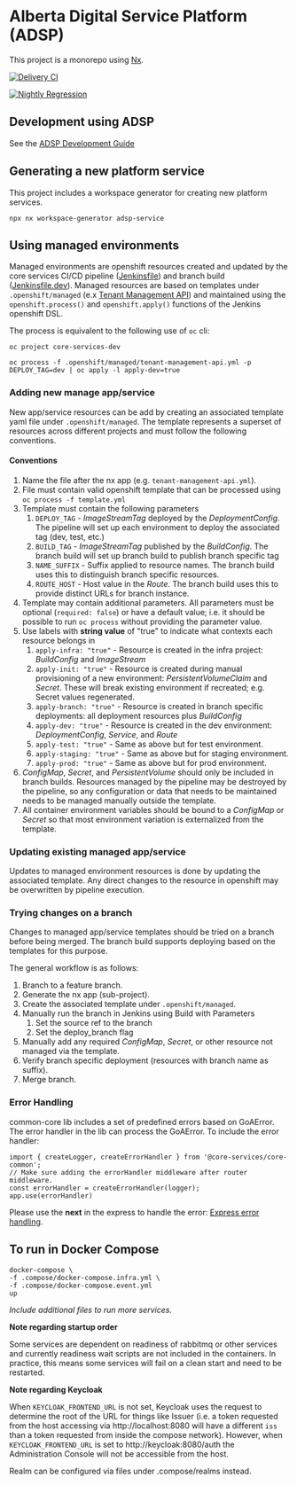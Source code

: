 # Alberta Digital Service Platform (ADSP)
This project is a monorepo using [Nx](https://nx.dev).

[![Delivery CI](https://github.com/GovAlta/adsp-monorepo/actions/workflows/delivery-ci.yml/badge.svg)](https://github.com/GovAlta/adsp-monorepo/actions/workflows/delivery-ci.yml)

[![Nightly Regression](https://github.com/GovAlta/adsp-monorepo/actions/workflows/nightly.yml/badge.svg)](https://github.com/GovAlta/adsp-monorepo/actions/workflows/nightly.yml)

## Development using ADSP
See the [ADSP Development Guide](https://glowing-parakeet-0563ab2e.pages.github.io)

## Generating a new platform service
This project includes a workspace generator for creating new platform services.

```
npx nx workspace-generator adsp-service
```

## Using managed environments

Managed environments are openshift resources created and updated by the core services CI/CD pipeline ([Jenkinsfile](Jenkinsfile))
and branch build ([Jenkinsfile.dev](Jenkinsfile.dev)). Managed resources are based on templates under `.openshift/managed`
(e.x [Tenant Management API](.openshift/managed/tenant-management-api.yml)) and maintained using the `openshift.process()` and
`openshift.apply()` functions of the Jenkins openshift DSL.

The process is equivalent to the following use of `oc` cli:

```
oc project core-services-dev

oc process -f .openshift/managed/tenant-management-api.yml -p DEPLOY_TAG=dev | oc apply -l apply-dev=true
```

### Adding new manage app/service

New app/service resources can be add by creating an associated template yaml file under `.openshift/managed`.
The template represents a superset of resources across different projects and must follow the following conventions.

#### Conventions

1. Name the file after the nx app (e.g. `tenant-management-api.yml`).
2. File must contain valid openshift template that can be processed using `oc process -f template.yml`
3. Template must contain the following parameters
   1. `DEPLOY_TAG` - _ImageStreamTag_ deployed by the _DeploymentConfig_.
      The pipeline will set up each environment to deploy the associated tag (dev, test, etc.)
   1. `BUILD_TAG` - _ImageStreamTag_ published by the _BuildConfig_.
      The branch build will set up branch build to publish branch specific tag
   1. `NAME_SUFFIX` - Suffix applied to resource names. The branch build uses this to distinguish branch specific resources.
   1. `ROUTE_HOST` - Host value in the _Route_. The branch build uses this to provide distinct URLs for branch instance.
4. Template may contain additional parameters. All parameters must be optional (`required: false`) or have a default value;
   i.e. it should be possible to run `oc process` without providing the parameter value.
5. Use labels with **string value** of "true" to indicate what contexts each resource belongs in
   1. `apply-infra: "true"` - Resource is created in the infra project: _BuildConfig_ and _ImageStream_
   2. `apply-init: "true"` - Resource is created during manual provisioning of a new environment: _PersistentVolumeClaim_ and _Secret_. These will break existing environment if recreated; e.g. Secret values regenerated.
   3. `apply-branch: "true"` - Resource is created in branch specific deployments: all deployment resources plus _BuildConfig_
   4. `apply-dev: "true"` - Resource is created in the dev environment: _DeploymentConfig_, _Service_, and _Route_
   5. `apply-test: "true"` - Same as above but for test environment.
   6. `apply-staging: "true"` - Same as above but for staging environment.
   7. `apply-prod: "true"` - Same as above but for prod environment.
6. _ConfigMap_, _Secret_, and _PersistentVolume_ should only be included in branch builds. Resources managed by the pipeline may
   be destroyed by the pipeline, so any configuration or data that needs to be maintained needs to be managed manually outside the
   template.
7. All container environment variables should be bound to a _ConfigMap_ or _Secret_ so that most environment variation is
   externalized from the template.

### Updating existing managed app/service

Updates to managed environment resources is done by updating the associated template. Any direct changes to the resource in
openshift may be overwritten by pipeline execution.

### Trying changes on a branch

Changes to managed app/service templates should be tried on a branch before being merged. The branch build supports deploying
based on the templates for this purpose.

The general workflow is as follows:

1. Branch to a feature branch.
2. Generate the nx app (sub-project).
3. Create the associated template under `.openshift/managed`.
4. Manually run the branch in Jenkins using Build with Parameters
   1. Set the source ref to the branch
   2. Set the deploy_branch flag
5. Manually add any required _ConfigMap_, _Secret_, or other resource not managed via the template.
6. Verify branch specific deployment (resources with branch name as suffix).
7. Merge branch.

### Error Handling

common-core lib includes a set of predefined errors based on GoAError. The error handler in the lib can process the GoAError. To include the error handler:

```
import { createLogger, createErrorHandler } from '@core-services/core-common';
// Make sure adding the errorHandler middleware after router middleware.
const errorHandler = createErrorHandler(logger);
app.use(errorHandler)
```

Please use the **next** in the express to handle the error: [Express error handling](https://expressjs.com/en/guide/error-handling.html).

## To run in Docker Compose

```
docker-compose \
-f .compose/docker-compose.infra.yml \
-f .compose/docker-compose.event.yml
up
```

_Include additional files to run more services._

**Note regarding startup order**

Some services are dependent on readiness of rabbitmq or other services and currently readiness wait scripts are not included in
the containers. In practice, this means some services will fail on a clean start and need to be restarted.

**Note regarding Keycloak**

When `KEYCLOAK_FRONTEND_URL` is not set, Keycloak uses the request to determine the root of the URL for things like Issuer
(i.e. a token requested from the host accessing via http://localhost:8080 will have a different `iss` than a token requested from
inside the compose network). However, when `KEYCLOAK_FRONTEND_URL` is set to http://keycloak:8080/auth the Administration Console
will not be accessible from the host.

Realm can be configured via files under .compose/realms instead.
